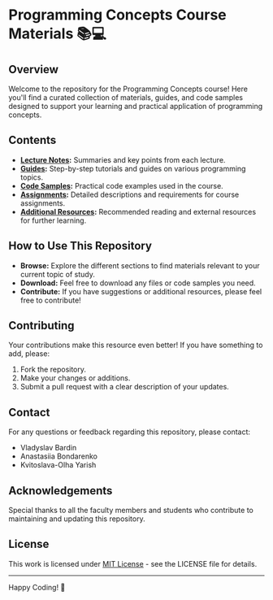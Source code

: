 # Programming Concepts Course Materials 📚💻

## Overview

Welcome to the repository for the Programming Concepts course! Here you'll find a curated collection of materials,
guides, and code samples designed to support your learning and practical application of programming concepts.

## Contents

- **[Lecture Notes](./lecture-notes/readme.md):** Summaries and key points from each lecture.
- **[Guides](./guides/readme.md):** Step-by-step tutorials and guides on various programming topics.
- **[Code Samples](./code-samples/readme.md):** Practical code examples used in the course.
- **[Assignments](./assignments/readme.md):** Detailed descriptions and requirements for course assignments.
- **[Additional Resources](./additional-resources/readme.md):** Recommended reading and external resources for further
  learning.

## How to Use This Repository

- **Browse:** Explore the different sections to find materials relevant to your current topic of study.
- **Download:** Feel free to download any files or code samples you need.
- **Contribute:** If you have suggestions or additional resources, please feel free to contribute!

## Contributing

Your contributions make this resource even better! If you have something to add, please:

1. Fork the repository.
2. Make your changes or additions.
3. Submit a pull request with a clear description of your updates.

## Contact

For any questions or feedback regarding this repository, please contact:

- Vladyslav Bardin
- Anastasiia Bondarenko
- Kvitoslava-Olha Yarish

## Acknowledgements

Special thanks to all the faculty members and students who contribute to maintaining and updating this repository.

## License

This work is licensed under [MIT License](LICENSE) - see the LICENSE file for details.

---

Happy Coding! 🎉